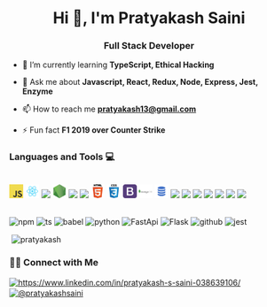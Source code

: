 <h1 align="center">Hi 👋, I'm Pratyakash Saini</h1>
<h3 align="center">Full Stack Developer</h3>

- 🌱 I’m currently learning **TypeScript, Ethical Hacking**

- 💬 Ask me about **Javascript, React, Redux, Node, Express, Jest, Enzyme**

- 📫 How to reach me **pratyakash13@gmail.com**

- ⚡ Fun fact **F1 2019 over Counter Strike**

### Languages and Tools :computer:

<br/>
<code><img height="25" src="https://raw.githubusercontent.com/github/explore/80688e429a7d4ef2fca1e82350fe8e3517d3494d/topics/javascript/javascript.png"></code>
<code><img height="25" src="https://raw.githubusercontent.com/github/explore/80688e429a7d4ef2fca1e82350fe8e3517d3494d/topics/react/react.png"></code>
<code><img height="25" src="https://raw.githubusercontent.com/reduxjs/redux/master/logo/logo.png"></code>
<code><img height="25" src="https://raw.githubusercontent.com/github/explore/80688e429a7d4ef2fca1e82350fe8e3517d3494d/topics/nodejs/nodejs.png"></code>
<code><img height="25" src="https://cdn.jsdelivr.net/gh/devicons/devicon/icons/express/express-original.svg" /></code>
<code><img height="25" src="https://cdn.jsdelivr.net/gh/devicons/devicon/icons/sass/sass-original.svg" /></code>
<code><img height="25" src="https://raw.githubusercontent.com/github/explore/80688e429a7d4ef2fca1e82350fe8e3517d3494d/topics/html/html.png"></code>
<code><img height="25" src="https://raw.githubusercontent.com/github/explore/80688e429a7d4ef2fca1e82350fe8e3517d3494d/topics/css/css.png"></code>
<code><img height="25" src="https://raw.githubusercontent.com/github/explore/80688e429a7d4ef2fca1e82350fe8e3517d3494d/topics/bootstrap/bootstrap.png"></code>
<code><img height="25" src="https://raw.githubusercontent.com/github/explore/80688e429a7d4ef2fca1e82350fe8e3517d3494d/topics/mongodb/mongodb.png"></code>
<code><img height="25" src="https://raw.githubusercontent.com/github/explore/80688e429a7d4ef2fca1e82350fe8e3517d3494d/topics/sql/sql.png"></code>
<code><img height="25" src="https://cdn.jsdelivr.net/gh/devicons/devicon/icons/webpack/webpack-original.svg" /></code>
<code><img height="25" src="https://cdn.jsdelivr.net/gh/devicons/devicon/icons/nginx/nginx-original.svg" /></code>
<code><img height="25" src="https://cdn.jsdelivr.net/gh/devicons/devicon/icons/amazonwebservices/amazonwebservices-original-wordmark.svg" /></code>
<code><img height="25" src="https://cdn.jsdelivr.net/gh/devicons/devicon/icons/ubuntu/ubuntu-plain.svg" /></code>
<code><img height="25" src="https://cdn.jsdelivr.net/gh/devicons/devicon/icons/raspberrypi/raspberrypi-original.svg" /></code>
<code><img height="25" src="https://cdn.jsdelivr.net/gh/devicons/devicon/icons/ssh/ssh-original-wordmark.svg" /></code>
<code><img height="25" src="https://cdn.jsdelivr.net/gh/devicons/devicon/icons/bash/bash-original.svg" /></code>
<br/>
<br/>


![npm](https://img.shields.io/badge/-npm-E10098?style=flat&logo=npm&color=323330&logoColor=white)
![ts](https://img.shields.io/badge/-TypeScript-007ACC?style=flat&logo=typescript&color=blue&logoColor=white)
![babel](https://img.shields.io/badge/-Babel-E10098?style=flat&logo=babel&color=323330&logoColor=white)
![python](https://img.shields.io/badge/-Python-E10098?style=flat&logo=python&color=2d618c&logoColor=white)
![FastApi](https://img.shields.io/badge/-Fastapi-E10098?style=flat&logo=fastapi&color=009485&logoColor=white)
![Flask](https://img.shields.io/badge/-Flask-E10098?style=flat&logo=flask&color=green&logoColor=white)
![github](https://img.shields.io/badge/-Github-E10098?style=flat&logo=github&color=gray&logoColor=black)
![jest](https://img.shields.io/badge/-Jest-E10098?style=flat&logo=jest)

<p>&nbsp;<img align="center" src="https://github-readme-stats.vercel.app/api?username=pratyakash&show_icons=true" alt="pratyakash" /></p>

<h3> 🤝🏻 Connect with Me </h3>
<p>
<a href="https://www.linkedin.com/in/pratyakash-s-saini-038639106/" target="blank"><img align="center" src="https://cdn.jsdelivr.net/npm/simple-icons@3.0.1/icons/linkedin.svg" alt="https://www.linkedin.com/in/pratyakash-s-saini-038639106/" height="30" width="30" /></a>
 <a href="https://pratyakashsaini.medium.com/" target="blank"><img align="center" src="https://cdn.jsdelivr.net/npm/simple-icons@3.0.1/icons/medium.svg" alt="@pratyakashsaini" height="30" width="30" /></a>
</p>
